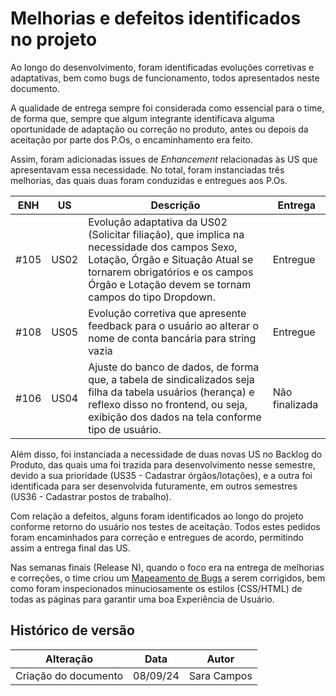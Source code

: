 # Melhorias e defeitos identificados no projeto

Ao longo do desenvolvimento, foram identificadas evoluções corretivas e adaptativas, bem como bugs de funcionamento, todos apresentados neste documento.

A qualidade de entrega sempre foi considerada como essencial para o time, de forma que, sempre que algum integrante identificava alguma oportunidade de adaptação ou correção no produto, antes ou depois da aceitação por parte dos P.Os, o encaminhamento era feito.

Assim, foram adicionadas issues de _Enhancement_ relacionadas às US que apresentavam essa necessidade. No total, foram instanciadas três melhorias, das quais duas foram conduzidas e entregues aos P.Os.

| ENH  | US   | Descrição                                                                                                                                                                                                                   | Entrega        |
| ---- | ---- | --------------------------------------------------------------------------------------------------------------------------------------------------------------------------------------------------------------------------- | -------------- |
| #105 | US02 | Evolução adaptativa da US02 (Solicitar filiação), que implica na necessidade dos campos Sexo, Lotação, Órgão e Situação Atual se tornarem obrigatórios e os campos Órgão e Lotação devem se tornam campos do tipo Dropdown. | Entregue       |
| #108 | US05 | Evolução corretiva que apresente feedback para o usuário ao alterar o nome de conta bancária para string vazia                                                                                                              | Entregue       |
| #106 | US04 | Ajuste do banco de dados, de forma que, a tabela de sindicalizados seja filha da tabela usuários (herança) e reflexo disso no frontend, ou seja, exibição dos dados na tela conforme tipo de usuário.                       | Não finalizada |

Além disso, foi instanciada a necessidade de duas novas US no Backlog do Produto, das quais uma foi trazida para desenvolvimento nesse semestre, devido a sua prioridade (US35 - Cadastrar órgãos/lotações), e a outra foi identificada para ser desenvolvida futuramente, em outros semestres (US36 - Cadastrar postos de trabalho).

Com relação a defeitos, alguns foram identificados ao longo do projeto conforme retorno do usuário nos testes de aceitação. Todos estes pedidos foram encaminhados para correção e entregues de acordo, permitindo assim a entrega final das US.

Nas semanas finais (Release N), quando o foco era na entrega de melhorias e correções, o time criou um [Mapeamento de Bugs](https://docs.google.com/spreadsheets/d/1mJo4xZpqivDqr3B99fJFf-j5_3BPYpoKceONAV9nmyE/edit?usp=sharing) a serem corrigidos, bem como foram inspecionados minuciosamente os estilos (CSS/HTML) de todas as páginas para garantir uma boa Experiência de Usuário.

## Histórico de versão

| Alteração            | Data     | Autor       |
| -------------------- | -------- | ----------- |
| Criação do documento | 08/09/24 | Sara Campos |
